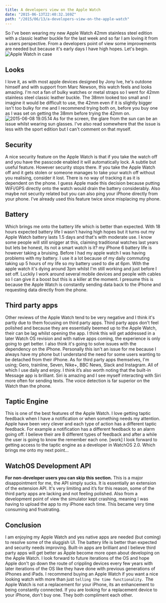 ```yaml
---
title: A developers view on the Apple Watch
date: "2015-06-13T22:40:32.169Z"
path: "/2015/06/13/a-developers-view-on-the-apple-watch"
---
```


So I've been wearing my new Apple Watch 42mm stainless steel edition with a classic leather buckle for the last week and so far I am loving it from a users perspective. From a developers point of view some improvements are needed but because it's early days I have high hopes. Let's begin. ![Apple Watch in case](/wp-content/uploads/2015/06/2015-06-08-18.54.24-768x1024.jpg)

## Looks

I love it, as with most apple devices designed by Jony Ive, he's outdone himself and with support from Marc Newson, this watch feels and looks amazing. I'm not a fan of bulky watches or metal straps so I went for 42mm stainless steel classic leather buckle. The 38mm looked too small and I imagine it would be difficult to use, the 42mm even if it is slightly bigger isn't too bulky for me and I recommend trying both on, before you buy one as I was set on getting the 38mm before trying the 42mm on. ![2015-06-08 19.05.14](/wp-content/uploads/2015/06/2015-06-08-19.05.14-225x300.jpg) As for the screen, the glare from the sun can be an issue whilst wearing sun glasses. I've also read somewhere that the issue is less with the sport edition but I can't comment on that myself.

## Security

A nice security feature on the Apple Watch is that if you take the watch off and you have the passcode enabled it will automatically lock. A subtle but useful feature. However security stops there. If you take the Apple Watch off and it gets stolen or someone manages to take your watch off without you realising, consider it lost. There is no way of tracking it as it is dependent on the phone. I guess Apple made this decision because putting WiFi/GPS directly onto the watch would drain the battery considerably. Also maybe not security related but you can also ping your iPhone directly from your phone. I’ve already used this feature twice since misplacing my phone.

## Battery

Which brings me onto the battery life which is better than expected. With 18 hours expected battery life I wasn't having high hopes but it turns out my Apple Watch battery lasts 1.5 days and that's with moderate use. I know some people will still snigger at this, claiming traditional watches last years but lets be honest, its not a smart watch is it? my iPhone 6 battery life is however taking a bruising. Before I had my apple watch I was having problems with my battery. I use it a lot because of my daily commuting taking up 5 hours of my life so my battery used to die at 6pm. With the apple watch it's dying around 3pm whilst I'm still working and just before I set off. Luckily I work around several mobile devices and people with cables so I can give it a boost but this is a killer at the moment. I presume this is because the Apple Watch is constantly sending data back to the iPhone and requesting data directly from the phone.

## Third party apps

Other reviews of the Apple Watch tend to be very negative and I think it's partly due to them focusing on third party apps. Third party apps don't feel polished and because they are essentially beemed up to the Apple Watch, their can be lag whilst opening the app. I think this will get addressed in a later Watch OS revision and with native apps coming, the experience is only going to get better. I also think it's going to solve issues with the dependency on the iPhone. Personally this isn't an issue for me because I always have my phone but I understand the need for some users wanting to be detached from their iPhone. As for third party apps themselves, I'm using; Gero, trainline, Seven, Nike+, BBC News, Slack and Instagram. All of which I use daily and enjoy. I think it’s also worth noting that the built-in Message app is brilliant. Siri is amazing and I see myself interacting with Siri more often for sending texts. The voice detection is far superior on the Watch than the phone.

## Taptic Engine

This is one of the best features of the Apple Watch. I love getting taptic feedback when I have a notification or when something needs my attention. Apple have been very clever and each type of action has a different taptic feedback. For example a notification has a different feedback to an alarm going off. I believe their are 8 different types of feedback and after a while the user is going to know the remember each one. [work] I look forward to getting access to the taptic engine as a developer in WatchOS 2.0. Which brings me onto my next point…

## WatchOS Development API

**For non-developer users you can skip this section.** This is a major disappointment for me, the API simply sucks. It is essentially an extension of the extension API. It's very limiting and it’s for this reason, some of the third party apps are lacking and not feeling polished. Also from a development point of view the simulator kept crashing, meaning I was having to upload the app to my iPhone each time. This became very time consuming and frustrating.

## Conclusion

I am enjoying my Apple Watch and yes native apps are needed (but coming) to resolve some of the sluggish UI. The battery life is better than expected and security needs improving. Built-in apps are brilliant and I believe third party apps will get better as Apple become more open about developing on the Apple Watch. I look forward to future iterations of the OS and hope Apple don't go down the route of crippling devices every few years with later iterations of the OS like they have done with previous generations of iPhones and iPads. I recommend buying an Apple Watch if you want a nice looking watch with more than just `telling the time functionality`.  The Apple Watch is not a replacement for your iPhone, its an enhancement to being constantly connected. If you are looking for a replacement device to your iPhone, don't buy one. They both compliment each other.

